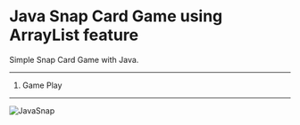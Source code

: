 # Java Snap Card Game using ArrayList feature

Simple Snap Card Game with Java.

***
1. Game Play
***
![JavaSnap](https://user-images.githubusercontent.com/93105607/150777082-47af86a4-1917-4e27-be57-2c98aca4453a.JPG)

